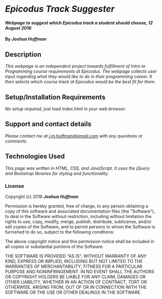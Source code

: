 # _Epicodus Track Suggester_

#### _Webpage to suggest which Epicodus track a student should choose, 12 August 2016_

#### By _**Joshua Huffman**_

## Description

_This webpage is an independent project towards fulfillment of Intro to Programming course requirements at Epicodus.  The webpage collects user input regarding what they would like to do in their programming career.  It then selects which course track at Epicodus would be the best fit for them._

## Setup/Installation Requirements

_No setup required, just load index.html in your web browser._

## Support and contact details

_Please contact me at j.m.huffman@gmail.com with any questions or comments._

## Technologies Used

_This page was written in HTML, CSS, and JavaScript.  It uses the jQuery and Bootstrap libraries for styling and functionality._

### License

Copyright (c) 2016 **_Joshua Huffman_**

Permission is hereby granted, free of charge, to any person obtaining a copy of this software and associated documentation files (the "Software"), to deal in the Software without restriction, including without limitation the rights to use, copy, modify, merge, publish, distribute, sublicense, and/or sell copies of the Software, and to permit persons to whom the Software is furnished to do so, subject to the following conditions:

The above copyright notice and this permission notice shall be included in all copies or substantial portions of the Software.

THE SOFTWARE IS PROVIDED "AS IS", WITHOUT WARRANTY OF ANY KIND, EXPRESS OR IMPLIED, INCLUDING BUT NOT LIMITED TO THE WARRANTIES OF MERCHANTABILITY, FITNESS FOR A PARTICULAR PURPOSE AND NONINFRINGEMENT. IN NO EVENT SHALL THE AUTHORS OR COPYRIGHT HOLDERS BE LIABLE FOR ANY CLAIM, DAMAGES OR OTHER LIABILITY, WHETHER IN AN ACTION OF CONTRACT, TORT OR OTHERWISE, ARISING FROM, OUT OF OR IN CONNECTION WITH THE SOFTWARE OR THE USE OR OTHER DEALINGS IN THE SOFTWARE.
